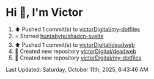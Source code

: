 <h1>Hi 👋, I'm Victor </h1>

<!--RECENT_ACTIVITY:start-->
1. ⬆️ Pushed 1 commit(s) to [victorDigital/my-dotfiles](https://github.com/victorDigital/my-dotfiles)<br>
2. ⭐ Starred [huntabyte/shadcn-svelte](https://github.com/huntabyte/shadcn-svelte)<br>
3. ⬆️ Pushed 1 commit(s) to [victorDigital/deadweb](https://github.com/victorDigital/deadweb)<br>
4. 📔 Created new repository [victorDigital/deadweb](https://github.com/victorDigital/deadweb)<br>
5. 📔 Created new repository [victorDigital/my-dotfiles](https://github.com/victorDigital/my-dotfiles)<br>
<!--RECENT_ACTIVITY:end-->

<!--RECENT_ACTIVITY:last_update-->
Last Updated: Saturday, October 11th, 2025, 6:43:46 AM
<!--RECENT_ACTIVITY:last_update_end-->
